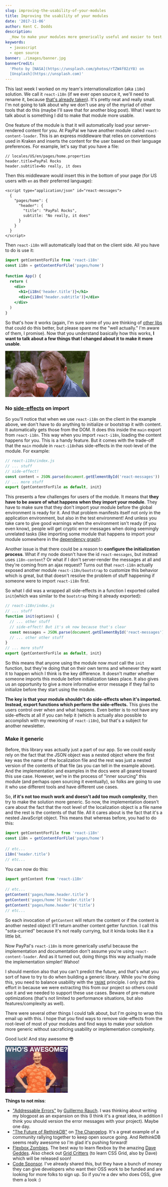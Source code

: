 ```yaml
---
slug: improving-the-usability-of-your-modules
title: Improving the usability of your modules
date: '2017-11-06'
author: Kent C. Dodds
description:
  _How to make your modules more generically useful and easier to test._
keywords:
  - javascript
  - open source
banner: ./images/banner.jpg
bannerCredit:
  'Photo by [NASA](https://unsplash.com/photos/rTZW4f02zY8) on
  [Unsplash](https://unsplash.com)'
---
```


This last week I worked on my team's internationalization (aka `i18n`) solution.
We call it `react-i18n` (if we ever open source it, we'll need to rename it,
because [that's already taken](https://www.npmjs.com/package/react-i18n)). It's
pretty neat and really small. I'm not going to talk about why we don't use any
of the myriad of other tools that do this (maybe I'll save that for another blog
post). What I want to talk about is something I did to make that module more
usable.

One feature of the module is that it will automatically load your
server-rendered content for you. At PayPal we have another module called
`react-content-loader`. This is an express middleware that relies on conventions
used in Kraken and inserts the content for the user based on their language
preferences. For example, let's say that you have a file:

```
// locales/US/en/pages/home.properties
header.title=PayPal Rocks
header.subtitle=No really, it does
```

Then this middleware would insert this in the bottom of your page (for US users
with `en` as their preferred language):

```
<script type="application/json" id="react-messages">
  {
    "pages/home": {
      "header": {
        "title": "PayPal Rocks",
        subtitle: "No really, it does"
      }
    }
  }
</script>
```

Then `react-i18n` will automatically load that on the client side. All you have
to do is use it:

```jsx
import getContentForFile from 'react-i18n'
const i18n = getContentForFile('pages/home')

function App() {
  return (
    <div>
      <h1>{i18n('header.title')}</h1>
      <div>{i18n('header.subtitle')}</div>
    </div>
  )
}
```

So that's how it works (again, I'm sure some of you are thinking of
[other libs](https://www.npmjs.com/search?q=react%20i18n) that could do this
better, but please spare me the "well actually." I'm aware of them, I promise).
Now that you understand basically how this works, **I want to talk about a few
things that I changed about it to make it more usable**.

![I'll show you](./images/0.gif)

### No [side-effects](https://en.wikipedia.org/wiki/Side_effect_%28computer_science%29) on import

So you'll notice that when we use `react-i18n` on the client in the example
above, we don't have to do anything to initialize or bootstrap it with content.
It automatically gets those from the DOM. It does this inside the `main` export
from `react-i18n`. This way when you import `react-i18n`, loading the content
happens for you. This is a handy feature. But it comes with the trade-off that
the `main` module in `react-i18n`has side-effects in the root-level of the
module. For example:

```js
// react-i18n/index.js
// ... stuff
// side-effect!
const content = JSON.parse(document.getElementById('react-messages'))
// ... more stuff
export {getContentForFile as default, init}
```

This presents a few challenges for users of the module. It means that **they
have to be aware of what happens when they import your module**. They have to
make sure that they don't import your module before the global environment is
ready for it. And that problem manifests itself not only in the application
environment, but also in the test environment! And unless you take care to give
good warnings when the environment isn't ready (if you even know), people will
get cryptic error messages when doing seemingly unrelated tasks (like importing
some module that happens to import your module somewhere in the
[dependency graph](https://twitter.com/kentcdodds/status/922114804038303745)).

Another issue is that there could be a reason to **configure the initialization
process**. What if my node doesn't have the id `react-messages`, but instead
uses `i18n-content`? Or what if I don't server-render the messages at all and
they're coming from an ajax request? Turns out that `react-i18n` actually
exposed another module `react-i18n/bootstrap` to customize this behavior which
is great, but that doesn't resolve the problem of stuff happening if someone
were to import `react-i18n` first.

So what I did was a wrapped all side-effects in a function I exported called
`init`(which was similar to the `bootstrap` thing it already exported):

```js
// react-i18n/index.js
// ... stuff
function init(options) {
  // ... other stuff
  // side-effect! But it's ok now because that's clear
  const messages = JSON.parse(document.getElementById('react-messages'))
  // ... other other stuff
}
// ... more stuff
export {getContentForFile as default, init}
```

So this means that anyone using the module now _must_ call the `init` function,
but they're doing that on their own terms and whenever they want it to happen
which I think is the key difference. It doesn't matter whether someone imports
this module before initialization takes place. It also gives us an opportunity
to give a more informative error message if they fail to initialize before they
start using the module.

**The key is that your module shouldn't do side-effects when it's imported.
Instead, export functions which perform the side-effects.** This gives the users
control over when and what happens. Even better is to not have any side-effects
at all if you can help it (which is actually also possible to accomplish with my
reworking of `react-i18n`), but that's a subject for another newsletter.

### Make it generic

Before, this library was actually just a part of our app. So we could easily
rely on the fact that the JSON object was a nested object where the first key
was the name of the localization file and the rest was just a nested version of
the contents of that file (as you can tell in the example above). And the
implementation and examples in the docs were all geared toward this use case.
However, we're in the process of "inner sourcing" this module (and perhaps open
sourcing it eventually), so folks are going to use it who use different tools
and have different use cases.

So, **if it's not too much work and doesn't add too much complexity**, then try
to make the solution more generic. So now, the implementation doesn't care about
the fact that the root level of the localization object is a file name and the
rest is the contents of that file. All it cares about is the fact that it's a
nested JavaScript object. This means that whereas before, you had to do this:

```js
import getContentForFile from 'react-i18n'
const i18n = getContentForFile('pages/home')

// etc...
i18n('header.title')
// etc...
```

You can now do this:

```js
import getContent from 'react-i18n'

// etc...
getContent('pages/home.header.title')
getContent('pages/home')('header.title')
getContent('pages/home.header')('title')
// etc...
```

So each invocation of `getContent` will return the content or if the content is
another nested object it'll return another content getter function. I call this
"sota-curried" because it's not really currying, but it kinda looks like it a
little bit.

Now PayPal's `react-i18n` is more generically useful because the implementation
and documentation don't assume you're using `react-content-loader`. And as it
turned out, doing things this way actually made the implementation simpler!
Wahoo!

I should mention also that you can't predict the future, and that's what you
sort of have to try to do when building a generic library. While you're doing
this, you need to balance usability with the
[`YAGNI`](https://martinfowler.com/bliki/Yagni.html) principle. I only put this
effort in because we were extracting this from our project so others could use
it and we needed to support these use cases. Beware of pre-mature optimizations
(that's not limited to performance situations, but also features/complexity as
well).

There were several other things I could talk about, but I'm going to wrap this
email up with this. I hope that you find ways to remove side-effects from the
root-level of most of your modules and find ways to make your solution more
generic without sacraficing usability or implementation complexity.

Good luck! And stay awesome 😎

![Who's awesome? You are!](./images/1.gif)

**Things to not miss**:

- ["Addressable Errors"](https://rauchg.com/2016/addressable-errors) by
  [Guillermo Rauch](https://twitter.com/rauchg). I was thinking about writing my
  blogpost as an expansion on this (I think it's a great idea, in addition I
  think you should version the error messages with your project). Maybe one day.
- ["The Future of RethinkDB"](https://changelog.com/podcast/266) on
  [The Changelog](https://changelog.com/). It's a great example of a community
  rallying together to keep open source going. And RethinkDB seems really
  awesome so I'm glad it's pushing forward!
- [Flexbox Zombies](http://geddski.teachable.com/p/flexbox-zombies). The best
  way to learn flexbox by the amazing
  [Dave Geddes](https://twitter.com/geddski). Also check out
  [Grid Critters](https://gridcritters.com/p/gridcritters) (to learn CSS Grid,
  also by Dave) which will be released soon!
- [Code Sponsor](https://codesponsor.io/). I've already shared this, but they
  have a bunch of money they can give developers who want their OSS work to be
  funded and are looking for more folks to sign up. So if you're a dev who does
  OSS, give them a look :)
